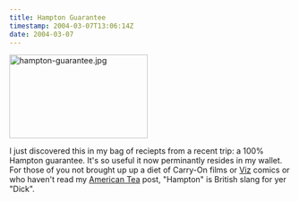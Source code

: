 ```yaml
---
title: Hampton Guarantee
timestamp: 2004-03-07T13:06:14Z
date: 2004-03-07
---
```


<img alt="hampton-guarantee.jpg" src="http://blog.whatfettle.com/archives/hampton-guarantee.jpg" width="247" height="150" border="0" />

I just discovered this in my bag of reciepts from a recent trip: a 100% Hampton guarantee. It's so useful it now perminantly resides in my wallet. For those of you not brought up up a diet of Carry-On films or <a href='http://www.viz.co.uk'>Viz</a> comics or who haven't read my <a href='http://www.worth1000.com/cache/gallery/contestcache.asp?contest_id=2455&amp;display=photoshop'>American Tea</a> post, "Hampton" is British slang for yer "Dick".